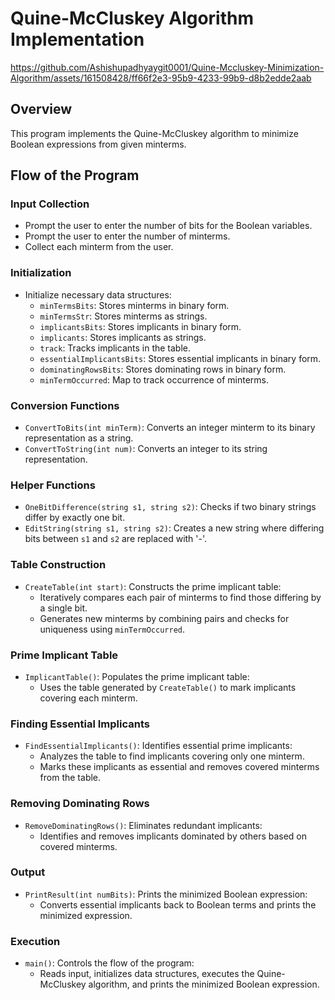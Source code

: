 # Quine-McCluskey Algorithm Implementation

https://github.com/Ashishupadhyaygit0001/Quine-Mccluskey-Minimization-Algorithm/assets/161508428/ff66f2e3-95b9-4233-99b9-d8b2edde2aab


## Overview
This program implements the Quine-McCluskey algorithm to minimize Boolean expressions from given minterms.


## Flow of the Program

### Input Collection
- Prompt the user to enter the number of bits for the Boolean variables.
- Prompt the user to enter the number of minterms.
- Collect each minterm from the user.

### Initialization
- Initialize necessary data structures:
  - `minTermsBits`: Stores minterms in binary form.
  - `minTermsStr`: Stores minterms as strings.
  - `implicantsBits`: Stores implicants in binary form.
  - `implicants`: Stores implicants as strings.
  - `track`: Tracks implicants in the table.
  - `essentialImplicantsBits`: Stores essential implicants in binary form.
  - `dominatingRowsBits`: Stores dominating rows in binary form.
  - `minTermOccurred`: Map to track occurrence of minterms.

### Conversion Functions
- `ConvertToBits(int minTerm)`: Converts an integer minterm to its binary representation as a string.
- `ConvertToString(int num)`: Converts an integer to its string representation.

### Helper Functions
- `OneBitDifference(string s1, string s2)`: Checks if two binary strings differ by exactly one bit.
- `EditString(string s1, string s2)`: Creates a new string where differing bits between `s1` and `s2` are replaced with '-'.

### Table Construction
- `CreateTable(int start)`: Constructs the prime implicant table:
  - Iteratively compares each pair of minterms to find those differing by a single bit.
  - Generates new minterms by combining pairs and checks for uniqueness using `minTermOccurred`.

### Prime Implicant Table
- `ImplicantTable()`: Populates the prime implicant table:
  - Uses the table generated by `CreateTable()` to mark implicants covering each minterm.

### Finding Essential Implicants
- `FindEssentialImplicants()`: Identifies essential prime implicants:
  - Analyzes the table to find implicants covering only one minterm.
  - Marks these implicants as essential and removes covered minterms from the table.

### Removing Dominating Rows
- `RemoveDominatingRows()`: Eliminates redundant implicants:
  - Identifies and removes implicants dominated by others based on covered minterms.

### Output
- `PrintResult(int numBits)`: Prints the minimized Boolean expression:
  - Converts essential implicants back to Boolean terms and prints the minimized expression.

### Execution
- `main()`: Controls the flow of the program:
  - Reads input, initializes data structures, executes the Quine-McCluskey algorithm, and prints the minimized Boolean expression.


